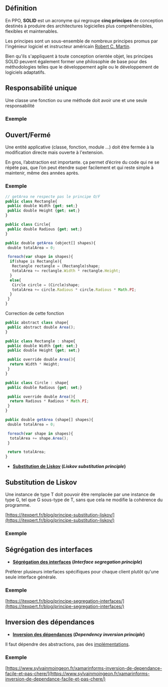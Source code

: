 ## Définition

En PPO, **SOLID** est un acronyme qui regroupe **cinq principes** de conception destinés à produire des architectures logicielles plus compréhensibles, flexibles et maintenables.

Les principes sont un sous-ensemble de nombreux principes promus par l'ingénieur logiciel et instructeur américain [Robert C. Martin](https://fr.wikipedia.org/wiki/Robert_C._Martin).

Bien qu'ils s'appliquent à toute conception orientée objet, les principes SOLID peuvent également former une philosophie de base pour des méthodologies telles que le développement agile ou le développement de logiciels adaptatifs.

## Responsabilité unique

Une classe une fonction ou une méthode doit avoir une et une seule responsabilité

### Exemple

## Ouvert/Fermé

Une entité applicative (classe, fonction, module ...) doit être fermée à la modification directe mais ouverte à l'extension.

En gros, l’abstraction est importante. ça permet d’écrire du code qui ne se répète pas, que l’on peut étendre super facilement et qui reste simple à maintenir, même des années après.

### Exemple

```jsx
// getArea ne respecte pas le principe O/F
public class Rectangle{
 public double Width {get; set;}
 public double Height {get; set;}
}

public class Circle{
 public double Radious {get; set;}
}

public double getArea (object[] shapes){
 double totalArea = 0;

 foreach(var shape in shapes){
  if(shape is Rectangle){
   Rectangle rectangle = (Rectangle)shape;
   totalArea += rectangle.Width * rectangle.Height;
  }
  else{
   Circle circle = (Circle)shape;
   totalArea += circle.Radious * circle.Radious * Math.PI;
  }
 }
}
```

Correction de cette fonction

```jsx
public abstract class shape{
 public abstract double Area();
}

public class Rectangle : shape{
 public double Width {get; set;}
 public double Height {get; set;}

 public override double Area(){
  return Width * Height;
 }
}

public class Circle : shape{
 public double Radious {get; set;}

 public override double Area(){
  return Radious * Radious * Math.PI;
 }
}

public double getArea (shape[] shapes){
 double totalArea = 0;

 foreach(var shape in shapes){
  totalArea += shape.Area();
 }

 return totalArea;
}
```

- **[Substitution de Liskov](https://fr.wikipedia.org/wiki/Principe_de_substitution_de_Liskov) (*Liskov substitution principle*)**

## Substitution de Liskov

Une instance de type T doit pouvoir être remplacée par une instance de type G, tel que G sous-type de T, sans que cela ne modifie la cohérence du programme.

[https://itexpert.fr/blog/principe-substitution-liskov/](https://itexpert.fr/blog/principe-substitution-liskov/)

### Exemple

## Ségrégation des interfaces

- **[Ségrégation des interfaces](https://fr.wikipedia.org/wiki/Principe_de_s%C3%A9gr%C3%A9gation_des_interfaces) (*Interface segregation principle*)**

Préférer plusieurs interfaces spécifiques pour chaque client plutôt qu'une seule interface générale.

### Exemple

 [https://itexpert.fr/blog/principe-segregation-interfaces/](https://itexpert.fr/blog/principe-segregation-interfaces/)

## Inversion des dépendances

- **[Inversion des dépendances](https://fr.wikipedia.org/wiki/Inversion_des_d%C3%A9pendances) (*Dependency inversion principle*)**

Il faut dépendre des abstractions, pas des [implémentations](https://fr.wikipedia.org/wiki/Impl%C3%A9mentation).

### Exemple

[https://www.sylvainmoingeon.fr/xamarinforms-inversion-de-dependance-facile-et-pas-chere/](https://www.sylvainmoingeon.fr/xamarinforms-inversion-de-dependance-facile-et-pas-chere/)